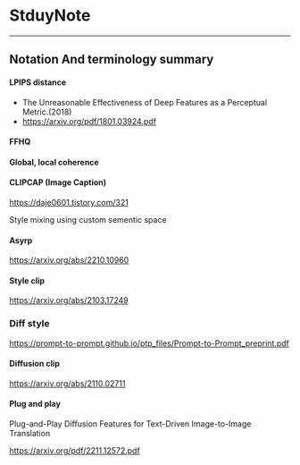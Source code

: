 # StduyNote
---------------------------------------------------------------------------------------------------------------------------------------------------



## Notation And terminology summary

#### LPIPS distance

 - The Unreasonable Effectiveness of Deep Features as a Perceptual Metric.(2018)
 - https://arxiv.org/pdf/1801.03924.pdf

#### FFHQ

#### Global, local coherence

#### CLIPCAP (Image Caption)

https://daje0601.tistory.com/321

Style mixing using custom sementic space

#### Asyrp

https://arxiv.org/abs/2210.10960

#### Style clip

https://arxiv.org/abs/2103.17249

### Diff style

https://prompt-to-prompt.github.io/ptp_files/Prompt-to-Prompt_preprint.pdf

#### Diffusion clip

https://arxiv.org/abs/2110.02711


#### Plug and play
Plug-and-Play Diffusion Features for Text-Driven Image-to-Image Translation

https://arxiv.org/pdf/2211.12572.pdf
